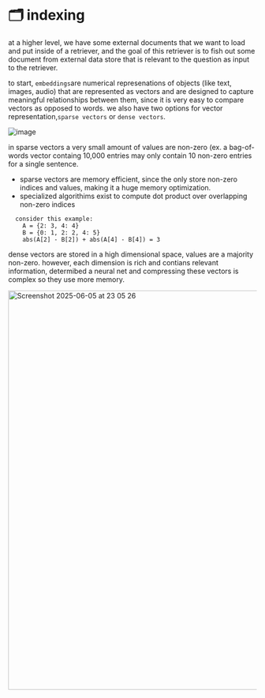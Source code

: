 # 🗂️ indexing 

at a higher level, we have some external documents that we want to load and put inside of a retriever, and the goal of this retriever is to fish out some document from external data store that is relevant to the question as input to the retriever.

to start, `embeddings`are numerical represenations of objects (like text, images, audio) that are represented as vectors and are designed to capture meaningful relationships between them, since it is very easy to compare vectors as opposed to words. we also have two options for vector representation,`sparse vectors` or `dense vectors`.

![image](https://github.com/user-attachments/assets/2b311786-2a4d-4597-b983-58a7fc30079c)

in sparse vectors a very small amount of values are non-zero (ex. a bag-of-words vector containg 10,000 entries may only contain 10 non-zero entries for a single sentence. 
- sparse vectors are memory efficient, since the only store non-zero indices and values, making it a huge memory optimization.
- specialized algorithims exist to compute dot product over overlapping non-zero indices

```
  consider this example: 
    A = {2: 3, 4: 4}
    B = {0: 1, 2: 2, 4: 5}
    abs(A[2] - B[2]) + abs(A[4] - B[4]) = 3
```

dense vectors are stored in a high dimensional space, values are a majority non-zero. however, each dimension is rich and contians relevant information, determibed a neural net and compressing these vectors is complex so they use more memory.

<img width="809" alt="Screenshot 2025-06-05 at 23 05 26" src="https://github.com/user-attachments/assets/b1b698bb-b357-46fa-9bc0-d8b6ddfde656" />



